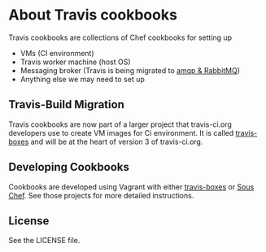 # About Travis cookbooks

Travis cookbooks are collections of Chef cookbooks for setting up

 * VMs (CI environment)
 * Travis worker machine (host OS)
 * Messaging broker (Travis is being migrated to [amqp & RabbitMQ](http://github.com/ruby-amqp/amqp))
 * Anything else we may need to set up

## Travis-Build Migration

Travis cookbooks are now part of a larger project that travis-ci.org developers use to create VM images for Ci environment. It is called [travis-boxes](https://github.com/travis-ci/travis-boxes)
and will be at the heart of version 3 of travis-ci.org.


## Developing Cookbooks

Cookbooks are developed using Vagrant with either [travis-boxes](https://github.com/travis-ci/travis-boxes) or [Sous Chef](https://github.com/michaelklishin/sous-chef).
See those projects for more detailed instructions.

## License

See the LICENSE file.
